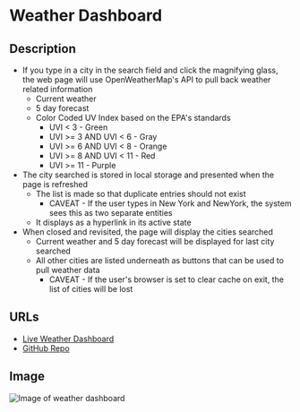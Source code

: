 # Weather Dashboard

## Description
* If you type in a city in the search field and click the magnifying glass, the web page will use OpenWeatherMap's API to pull back weather related information
  * Current weather
  * 5 day forecast
  * Color Coded UV Index based on the EPA's standards
    * UVI < 3 - Green
    * UVI >= 3 AND UVI < 6 - Gray
    * UVI >= 6 AND UVI < 8 - Orange
    * UVI >= 8 AND UVI < 11 - Red
    * UVI >= 11 - Purple
* The city searched is stored in local storage and presented when the page is refreshed
  * The list is made so that duplicate entries should not exist
    * CAVEAT - If the user types in New York and NewYork, the system sees this as two separate entities
  * It displays as a hyperlink in its active state
* When closed and revisited, the page will display the cities searched
  * Current weather and 5 day forecast will be displayed for last city searched
  * All other cities are listed underneath as buttons that can be used to pull weather data
    * CAVEAT - If the user's browser is set to clear cache on exit, the list of cities will be lost

## URLs
* [Live Weather Dashboard](https://feuerbacherb.github.io/weather-dashboard/)
* [GitHub Repo](https://github.com/feuerbacher/weather-dashboard/)

## Image
![Image of weather dashboard](https://feuerbacherb.github.io/weather-dashboard/assets/images/weather-dashboard.jpg)